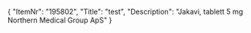 {
  "ItemNr": "195802",
  "Title": "test",
  "Description": "Jakavi, tablett 5 mg Northern Medical Group ApS"
}
